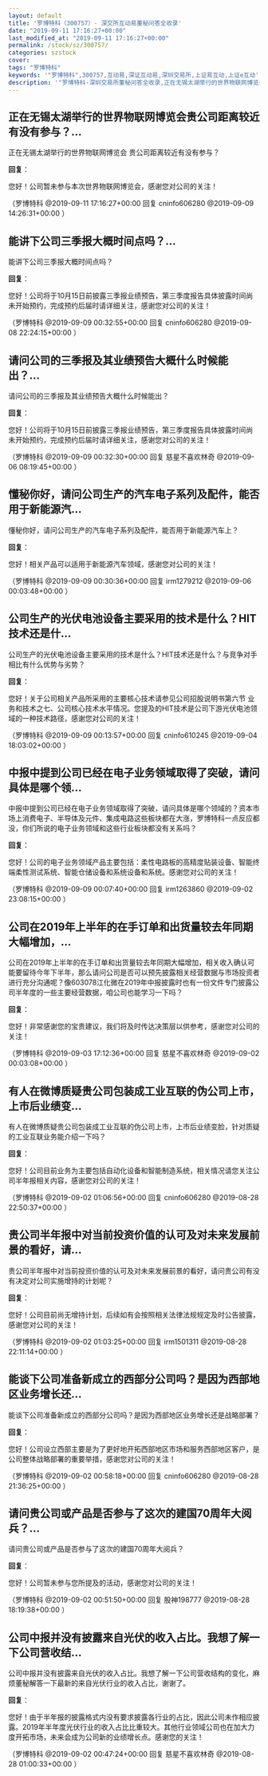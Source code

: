```yaml
---
layout: default
title: '罗博特科（300757）- 深交所互动易董秘问答全收录'
date: "2019-09-11 17:16:27+00:00"
last_modified_at: "2019-09-11 17:16:27+00:00"
permalink: /stock/sz/300757/
categories: szstock
cover: 
tags: "罗博特科"
keywords: '"罗博特科",300757,互动易,深证互动易,深圳交易所,上证易互动,上证e互动'
description: '"罗博特科-深圳交易所董秘问答全收录,正在无锡太湖举行的世界物联网博览会 贵公司距离较近有没有参与？"'
---
```


## 正在无锡太湖举行的世界物联网博览会贵公司距离较近有没有参与？...

正在无锡太湖举行的世界物联网博览会 贵公司距离较近有没有参与？

**回复**：

您好！公司暂未参与本次世界物联网博览会，感谢您对公司的关注！ 

（罗博特科  @2019-09-11 17:16:27+00:00 回复 cninfo606280  @2019-09-09 14:26:31+00:00 ）

## 能讲下公司三季报大概时间点吗？...

能讲下公司三季报大概时间点吗？

**回复**：

您好！公司将于10月15日前披露三季报业绩预告，第三季度报告具体披露时间尚未开始预约，完成预约后届时请详细关注，感谢您对公司的关注！ 

（罗博特科  @2019-09-09 00:32:55+00:00 回复 cninfo606280  @2019-09-08 22:24:15+00:00 ）

## 请问公司的三季报及其业绩预告大概什么时候能出？...

请问公司的三季报及其业绩预告大概什么时候能出？

**回复**：

您好！公司将于10月15日前披露三季报业绩预告，第三季度报告具体披露时间尚未开始预约，完成预约后届时请详细关注，感谢您对公司的关注！ 

（罗博特科  @2019-09-09 00:32:30+00:00 回复 慈星不喜欢林奇  @2019-09-06 08:19:45+00:00 ）

## 懂秘你好，请问公司生产的汽车电子系列及配件，能否用于新能源汽...

懂秘你好，请问公司生产的汽车电子系列及配件，能否用于新能源汽车上？

**回复**：

您好！相关产品可以适用于新能源汽车领域，感谢您对公司的关注！ 

（罗博特科  @2019-09-09 00:30:36+00:00 回复 irm1279212  @2019-09-06 00:03:48+00:00 ）

## 公司生产的光伏电池设备主要采用的技术是什么？HIT技术还是什...

公司生产的光伏电池设备主要采用的技术是什么？HIT技术还是什么？与竞争对手相比有什么优势与劣势？

**回复**：

您好！关于公司相关产品所采用的主要核心技术请参见公司招股说明书第六节 业务和技术之七、公司核心技术水平情况。您提及的HIT技术是公司下游光伏电池领域的一种技术路径，感谢您对公司的关注！ 

（罗博特科  @2019-09-09 00:13:57+00:00 回复 cninfo610245  @2019-09-04 18:03:02+00:00 ）

## 中报中提到公司已经在电子业务领域取得了突破，请问具体是哪个领...

中报中提到公司已经在电子业务领域取得了突破，请问具体是哪个领域的？资本市场上消费电子、半导体及元件、集成电路这些板块都在大涨，罗博特科一点反应都没，你们所说的电子业务领域和这些行业板块都没有关系吗？

**回复**：

您好！公司的电子业务领域产品主要包括：柔性电路板的高精度贴装设备、智能终端柔性测试系统、智能仓储设备和系统设备和系统。感谢您对公司的关注！ 

（罗博特科  @2019-09-09 00:07:40+00:00 回复 irm1263860  @2019-09-02 23:08:15+00:00 ）

## 公司在2019年上半年的在手订单和出货量较去年同期大幅增加，...

公司在2019年上半年的在手订单和出货量较去年同期大幅增加，相关收入确认可能要留待今年下半年，那么请问公司是否可以预先披露相关经营数据与市场投资者进行充分沟通呢？像603078江化微在2019年中报披露时也有一份文件专门披露公司半年度的一些主要经营数据，咱公司也能学习一下吗？

**回复**：

您好！非常感谢您的宝贵建议，我们将及时传达决策层以供参考，感谢您对公司的关注！ 

（罗博特科  @2019-09-03 17:12:36+00:00 回复 慈星不喜欢林奇  @2019-09-02 00:03:08+00:00 ）

## 有人在微博质疑贵公司包装成工业互联的伪公司上市，上市后业绩变...

有人在微博质疑贵公司包装成工业互联的伪公司上市，上市后业绩变脸，针对质疑的工业互联业务能介绍一下吗？

**回复**：

您好！公司目前业务为主要包括自动化设备和智能制造系统，相关情况请您关注公司半年报相关内容，感谢您对公司的关注！ 

（罗博特科  @2019-09-02 01:06:56+00:00 回复 cninfo606280  @2019-08-28 22:50:37+00:00 ）

## 贵公司半年报中对当前投资价值的认可及对未来发展前景的看好，请...

贵公司半年报中对当前投资价值的认可及对未来发展前景的看好，请问贵公司有没有决定对公司实施增持的计划呢？

**回复**：

您好！公司目前尚无增持计划，后续如有会按照相关法律法规规定及时公告披露，感谢您对公司的关注！ 

（罗博特科  @2019-09-02 01:03:25+00:00 回复 irm1501311  @2019-08-28 22:11:14+00:00 ）

## 能谈下公司准备新成立的西部分公司吗？是因为西部地区业务增长还...

能谈下公司准备新成立的西部分公司吗？是因为西部地区业务增长还是战略部署？

**回复**：

您好！公司设立西部主要是为了更好地开拓西部地区市场和服务西部地区客户，是公司整体战略部署的重要举措，感谢您对公司的关注！ 

（罗博特科  @2019-09-02 00:58:18+00:00 回复 cninfo606280  @2019-08-28 21:36:25+00:00 ）

## 请问贵公司或产品是否参与了这次的建国70周年大阅兵？...

请问贵公司或产品是否参与了这次的建国70周年大阅兵？

**回复**：

您好！公司暂未参与您所提及的活动，感谢您对公司的关注！ 

（罗博特科  @2019-09-02 00:51:50+00:00 回复 股神198777  @2019-08-28 18:19:38+00:00 ）

## 公司中报并没有披露来自光伏的收入占比。我想了解一下公司营收结...

公司中报并没有披露来自光伏的收入占比。我想了解一下公司营收结构的变化，麻烦董秘解答一下最新的来自光伏行业的收入占比，谢谢了。

**回复**：

您好！由于半年报的披露格式内没有要求披露各行业的占比，因此公司未作相应披露。2019年半年度光伏行业的收入占比比重较大。其他行业领域公司也在加大力度开拓市场，未来会成为公司新的业绩增长点。感谢您的关注！ 

（罗博特科  @2019-09-02 00:47:24+00:00 回复 慈星不喜欢林奇  @2019-08-28 01:00:33+00:00 ）

